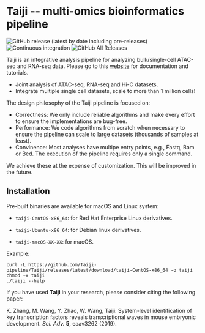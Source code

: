 Taiji -- multi-omics bioinformatics pipeline
============================================

![GitHub release (latest by date including pre-releases)](https://img.shields.io/github/v/release/Taiji-pipeline/Taiji?include_prereleases)
![Continuous integration](https://github.com/Taiji-pipeline/Taiji/workflows/Continuous%20integration/badge.svg)
![GitHub All Releases](https://img.shields.io/github/downloads/Taiji-pipeline/Taiji/total)

Taiji is an integrative analysis pipeline for analyzing bulk/single-cell ATAC-seq and RNA-seq data.
Please go to this [website](https://taiji-pipeline.github.io/) for documentation and tutorials. 

- Joint analysis of ATAC-seq, RNA-seq and Hi-C datasets.
- Integrate multiple single cell datasets, scale to more than 1 million cells!

The design philosophy of the Taiji pipeline is focused on:

- Correctness: We only include reliable algorithms and
    make every effort to ensure the implementations are bug-free.
- Performance: We code algorithms from scratch when necessary to
    ensure the pipeline can scale to large datasets (thousands of samples at least).
- Convinence: Most analyses have multipe entry points, e.g., Fastq, Bam or Bed.
    The execution of the pipeline requires only a single command.

We achieve these at the expense of customization. This will be improved in the future.

Installation
------------

Pre-built binaries are available for macOS and Linux system:

- `taiji-CentOS-x86_64`: for Red Hat Enterprise Linux derivatives.

- `taiji-Ubuntu-x86_64`: for Debian linux derivatives.

- `taiji-macOS-XX-XX`: for macOS.

Example:

```
curl -L https://github.com/Taiji-pipeline/Taiji/releases/latest/download/taiji-CentOS-x86_64 -o taiji
chmod +x taiji
./taiji --help
```

If you have used **Taiji** in your research, please consider citing the following paper:

K. Zhang, M. Wang, Y. Zhao, W. Wang,
Taiji: System-level identification of key transcription factors reveals
transcriptional waves in mouse embryonic development.
*Sci. Adv.* **5**, eaav3262 (2019).
